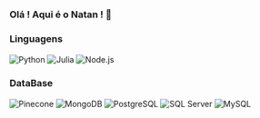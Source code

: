 ### Olá ! Aqui é o Natan ! 👋


<div style="display: inline_block">

### Linguagens
<img align="center" alt="Python" src="https://img.shields.io/badge/Python-333333?style=for-the-badge&logo=python&logoColor=white">
<img align="center" alt="Julia" src="https://img.shields.io/badge/Julia-333333?style=for-the-badge&logo=julia&logoColor=white">
<img align="center" alt="Node.js" src="https://img.shields.io/badge/Node.js-333333?style=for-the-badge&logo=nodedotjs&logoColor=white">

### DataBase
<img align="center" alt="Pinecone" src="https://img.shields.io/badge/Pinecone-470093?style=for-the-badge&logo=pinecone&logoColor=white">
<img align="center" alt="MongoDB" src="https://img.shields.io/badge/MongoDB-470093?style=for-the-badge&logo=mongodb&logoColor=white">
<img align="center" alt="PostgreSQL" src="https://img.shields.io/badge/PostgreSQL-470093?style=for-the-badge&logo=postgresql&logoColor=white">
<img align="center" alt="SQL Server" src="https://img.shields.io/badge/SQL%20Server-470093?style=for-the-badge&logo=microsoftsqlserver&logoColor=white">
<img align="center" alt="MySQL" src="https://img.shields.io/badge/MySQL-470093?style=for-the-badge&logo=mysql&logoColor=white">
</div>
